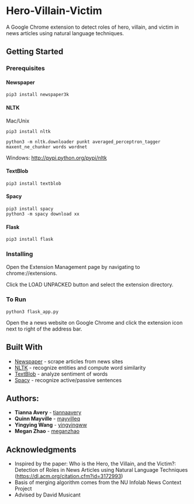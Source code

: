 # Hero-Villain-Victim
A Google Chrome extension to detect roles of hero, villain, and victim in news articles using natural language techniques.

## Getting Started

### Prerequisites
#### Newspaper
```
pip3 install newspaper3k
```
#### NLTK

Mac/Unix
```
pip3 install nltk

python3 -m nltk.downloader punkt averaged_perceptron_tagger maxent_ne_chunker words wordnet
```
Windows: http://pypi.python.org/pypi/nltk

#### TextBlob
```
pip3 install textblob
```
#### Spacy
```
pip3 install spacy
python3 -m spacy download xx
```
#### Flask
```
pip3 install flask
```
### Installing
Open the Extension Management page by navigating to chrome://extensions.

Click the LOAD UNPACKED button and select the extension directory.

### To Run
```
python3 flask_app.py
```
Open the a news website on Google Chrome and click the extension icon next to right of the address bar.

## Built With
* [Newspaper](https://github.com/codelucas/newspaper) - scrape articles from news sites
* [NLTK](https://www.nltk.org/) - recognize entities and compute word similarity
* [TextBlob](https://textblob.readthedocs.io/en/dev/) - analyze sentiment of words
* [Spacy](https://spacy.io/) - recognize active/passive sentences


## Authors:
* **Tianna Avery** - [tiannaavery](https://github.com/tiannaavery)
* **Quinn Mayville** - [mayvilleq](https://github.com/mayvilleq)
* **Yingying Wang** - [yingyingww](https://github.com/yingyingww)
* **Megan Zhao** - [meganzhao](https://github.com/meganzhao)

## Acknowledgments

* Inspired by the paper: Who is the Hero, the Villain, and the Victim?: Detection of Roles in News Articles using Natural Language Techniques (https://dl.acm.org/citation.cfm?id=3172993)
* Basis of merging algorithm comes from the NU Infolab News Context Project
* Advised by David Musicant
